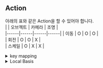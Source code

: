 
## Action

아래의 표와 같은 Action을 할 수 있어야 합니다.  
|  | 오브젝트 | 카메라 | 조명 |  
|------|------|------|------|
| 이동   |    O   |    O   |   O  |  
| 회전   | O | O | X |  
| 스케일 | O | X | X |  
  

<details>
  <summary>
    key mapping
  </summary>
  이미지와 같이 키보드를 매핑했습니다.
  <img width="840" height="528" alt="image" src="https://github.com/user-attachments/assets/8f56c910-2c95-4094-b40a-b295ba1074aa" />  
  mlx 라이브러리에 key 입력 시 실행할 이벤트를 등록해둡니다.  
  https://github.com/SeJin0214/software_raytracing/blob/f89a2f35d4aa5042f4379b0abed304923d055f59/bonus/main_bonus.c#L42
  <br>
  <br>
  단순하게 조건문으로 key input을 체크했습니다.  
https://github.com/SeJin0214/software_raytracing/blob/f89a2f35d4aa5042f4379b0abed304923d055f59/bonus/main_bonus.c#L49-L68
  <br>
  <br>
  다른 Action이나 오브젝트도 동일하게 해주었습니다.   https://github.com/SeJin0214/software_raytracing/blob/f89a2f35d4aa5042f4379b0abed304923d055f59/bonus/input_camera_bonus.c#L16-L36

  Enum과 define은 input_bonus.h 파일에서 볼 수 있습니다.  
  https://github.com/SeJin0214/software_raytracing/blob/f89a2f35d4aa5042f4379b0abed304923d055f59/bonus/input_bonus.h#L55
  
</details>

<details>
  <summary>
    Local Basis
  </summary>
  
  이전에 봤던 추상화 시킨 부모 구조체입니다.  
  local_basis 덕분에 object는 동일한 코드로 작동합니다.  
https://github.com/SeJin0214/software_raytracing/blob/7399b55fbb3e059d91d4ac36e79503c58f0ca2b4/bonus/solid_shape_bonus.h#L33-L37

  local_basis를 기준으로 x, y, z를 움직입니다.  
https://github.com/SeJin0214/software_raytracing/blob/7399b55fbb3e059d91d4ac36e79503c58f0ca2b4/bonus/solid_shape_bonus.c#L24-L47

  local_basis를 기준으로 회전합니다.  
  회전은 쿼터니언 공식을 가져다 사용했습니다.  
https://github.com/SeJin0214/software_raytracing/blob/7399b55fbb3e059d91d4ac36e79503c58f0ca2b4/bonus/solid_shape_bonus.c#L49-L73

  다른 이동 및 회전 연산도 동일한 로직으로 작동합니다.

</details>
  



  

